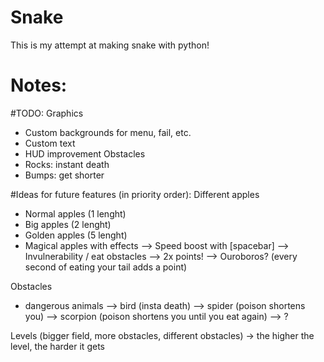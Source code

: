 # Snake

This is my attempt at making snake with python!


# Notes:

#TODO:
Graphics  
- Custom backgrounds for menu, fail, etc.
- Custom text
- HUD improvement
Obstacles
- Rocks: instant death
- Bumps: get shorter

#Ideas for future features (in priority order):
Different apples
- Normal apples (1 lenght)
- Big apples (2 lenght)
- Golden apples (5 lenght)
- Magical apples with effects
            --> Speed boost with [spacebar]
            --> Invulnerability / eat obstacles
            --> 2x points!
            --> Ouroboros? (every second of eating your tail adds a point)

Obstacles
- dangerous animals 
            --> bird (insta death)
            --> spider (poison shortens you)
            --> scorpion (poison shortens you until you eat again)
            --> ?

Levels (bigger field, more obstacles, different obstacles)
        -> the higher the level, the harder it gets
